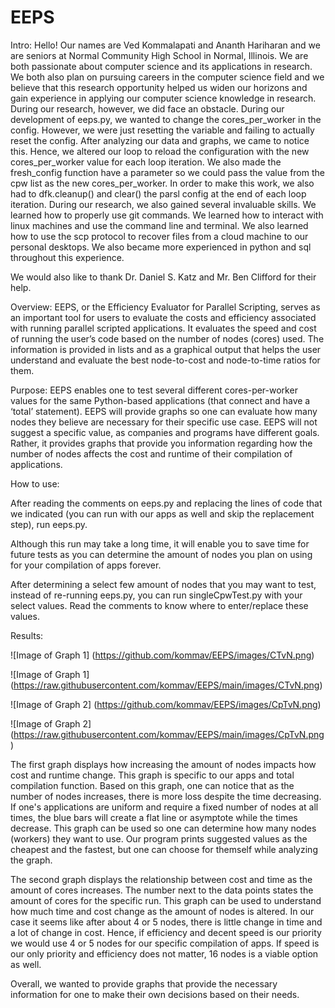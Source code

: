 # EEPS

Intro:
Hello! Our names are Ved Kommalapati and Ananth Hariharan and we are seniors at Normal Community High School in Normal, Illinois. We are both passionate about computer science and its applications in research. We both also plan on pursuing careers in the computer science field and we believe that this research opportunity helped us widen our horizons and gain experience in applying our computer science knowledge in research. During our research, however, we did face an obstacle. During our development of eeps.py, we wanted to change the cores_per_worker in the config. However, we were just resetting the variable and failing to actually reset the config. After analyzing our data and graphs, we came to notice this. Hence, we altered our loop to reload the configuration with the new cores_per_worker value for each loop iteration. We also made the fresh_config function have a parameter so we could pass the value from the cpw list as the new cores_per_worker. In order to make this work, we also had to dfk.cleanup() and clear() the parsl config at the end of each loop iteration. During our research, we also gained several invaluable skills. We learned how to properly use git commands. We learned how to interact with linux machines and use the command line and terminal. We also learned how to use the scp protocol to recover files from a cloud machine to our personal desktops. We also became more experienced in python and sql throughout this experience.

We would also like to thank Dr. Daniel S. Katz and Mr. Ben Clifford for their help. 

Overview:
EEPS, or the Efficiency Evaluator for Parallel Scripting, serves as an important tool for users to evaluate the costs and efficiency associated with running parallel scripted applications. It evaluates the speed and cost of running the user’s code based on the number of nodes (cores) used. The information is provided in lists and as a graphical output that helps the user understand and evaluate the best node-to-cost and node-to-time ratios for them.

Purpose:
EEPS enables one to test several different cores-per-worker values for the same Python-based applications (that connect and have a ‘total’ statement). EEPS will provide graphs so one can evaluate how many nodes they believe are necessary for their specific use case. EEPS will not suggest a specific value, as companies and programs have different goals. Rather, it provides graphs that provide you information regarding how the number of nodes affects the cost and runtime of their compilation of applications.

How to use:

After reading the comments on eeps.py and replacing the lines of code that we indicated (you can run with our apps as well and skip the replacement step), run eeps.py.

Although this run may take a long time, it will enable you to save time for future tests as you can determine the amount of nodes you plan on using for your compilation of apps forever.

After determining a select few amount of nodes that you may want to test, instead of re-running eeps.py, you can run singleCpwTest.py with your select values. Read the comments to know where to enter/replace these values.

Results:

![Image of Graph 1]
(https://github.com/kommav/EEPS/images/CTvN.png)

![Image of Graph 1]
(https://raw.githubusercontent.com/kommav/EEPS/main/images/CTvN.png)

![Image of Graph 2]
(https://github.com/kommav/EEPS/images/CpTvN.png)

![Image of Graph 2]
(https://raw.githubusercontent.com/kommav/EEPS/main/images/CpTvN.png)

The first graph displays how increasing the amount of nodes impacts how cost and runtime change. This graph is specific to our apps and total compilation function. Based on this graph, one can notice that as the number of nodes increases, there is more loss despite the time decreasing. If one's applications are uniform and require a fixed number of nodes at all times, the blue bars will create a flat line or asymptote while the times decrease. This graph can be used so one can determine how many nodes (workers) they want to use. Our program prints suggested values as the cheapest and the fastest, but one can choose for themself while analyzing the graph.

The second graph displays the relationship between cost and time as the amount of cores increases. The number next to the data points states the amount of cores for the specific run. This graph can be used to understand how much time and cost change as the amount of nodes is altered. In our case it seems like after about 4 or 5 nodes, there is little change in time and a lot of change in cost. Hence, if efficiency and decent speed is our priority we would use 4 or 5 nodes for our specific compilation of apps. If speed is our only priority and efficiency does not matter, 16 nodes is a viable option as well.

Overall, we wanted to provide graphs that provide the necessary information for one to make their own decisions based on their needs.
